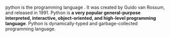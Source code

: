 
python is the programming language . It was created by Guido van Rossum, and released in 1991. Python is **a very popular general-purpose interpreted, interactive, object-oriented, and high-level programming language**. Python is dynamically-typed and garbage-collected programming language.